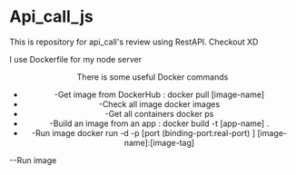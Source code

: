 # Api_call_js
This is repository for api_call's review using RestAPI. Checkout XD


I use Dockerfile for my node server


<div align="center">
    There is some useful Docker commands  
    <ul>
      <li>-Get image from DockerHub : 
            docker pull [image-name]
      </li>
      <li>-Check all image
            docker images
      </li>
      <li>-Get all containers
          docker ps
      </li>
      <li>-Build an image from an app : 
            docker build -t [app-name] .
      </li>
      <li>-Run image 
          docker run -d -p [port (binding-port:real-port) ] [image-name]:[image-tag]
      </li>
    </ul>
</div>



--Run image 
  
